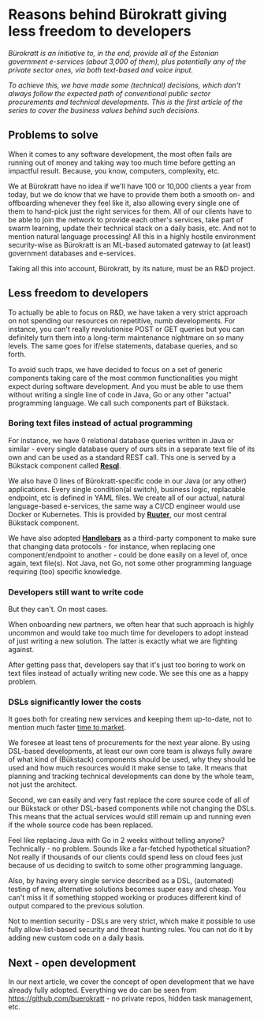 # Reasons behind Bürokratt giving less freedom to developers

_Bürokratt is an initiative to, in the end, provide all of the Estonian government e-services (about 3,000 of them), plus potentially any of the private sector ones, via both text-based and voice input._

_To achieve this, we have made some (technical) decisions, which don't always follow the expected path of conventional public sector procurements and technical developments. This is the first article of the series to cover the business values behind such decisions._



## Problems to solve

When it comes to any software development, the most often fails are running out of money and taking way too much time  before getting an impactful result. Because, you know, computers, complexity, etc.


We at Bürokratt have no idea if we'll have 100 or 10,000 clients a year from today, but we do know that we have to provide them both a smooth on- and offboarding whenever they feel like it, also allowing every single one of them to hand-pick just the right services for them. All of our clients have to be able to join the network to provide each other's services, take part of swarm learning, update their technical stack on a daily basis, etc. And not to mention natural language processing! All this in a highly hostile environment security-wise as Bürokratt is an ML-based automated gateway to (at least) government databases and e-services.

Taking all this into account, Bürokratt, by its nature, must be an R&D project.

## Less freedom to developers

To actually be able to focus on R&D, we have taken a very strict approach on not spending our resources on repetitive, numb developments. For instance, you can't really revolutionise POST or GET queries but you can definitely turn them into a long-term maintenance nightmare on so many levels. The same goes for if/else statements, database queries, and so forth.

To avoid such traps, we have decided to focus on a set of generic components taking care of the most common functionalities you might expect during software development. And you must be able to use them without writing a single line of code in Java, Go or any other "actual" programming language. We call such components part of Bükstack.

### Boring text files instead of actual programming

For instance, we have 0 relational database queries written in Java or similar - every single database query of ours sits in a separate text file of its own and can be used as a standard REST call. This one is served by a Bükstack component called [**Resql**](https://github.com/buerokratt/Resql).

We also have 0 lines of Bürokratt-specific code in our Java (or any other) applications. Every single condition(al switch), business logic, replacable endpoint, etc is defined in YAML files. We create all of our actual, natural language-based e-services, the same way a CI/CD engineer would use Docker or Kubernetes. This is provided by [**Ruuter**](https://github.com/buerokratt/Ruuter), our most central Bükstack component.

We have also adopted [**Handlebars**](https://handlebarsjs.com/) as a third-party component to make sure that changing data protocols - for instance, when replacing one component/endpoint to another - could be done easily on a level of, once again, text file(s). Not Java, not Go, not some other programming language requiring (too) specific knowledge.


### Developers still want to write code

But they can't. On most cases.

When onboarding new partners, we often hear that such approach is highly uncommon and would take too much time for developers to adopt instead of just writing a new solution. The latter is exactly what we are fighting against.

After getting pass that, developers say that it's just too boring to work on text files instead of actually writing new code. We see this one as a happy problem.


### DSLs significantly lower the costs

It goes both for creating new services and keeping them up-to-date, not to mention much faster [time to market](https://en.wikipedia.org/wiki/Time_to_market).

We foresee at least tens of procurements for the next year alone. By using DSL-based developments, at least our own core team is always fully aware of what kind of (Bükstack) components should be used, why they should be used and how much resources would it make sense to take. It means that planning and tracking technical developments can done by the whole team, not just the architect.

Second, we can easily and very fast replace the core source code of all of our Bükstack or other DSL-based components while not changing the DSLs. This means that the actual services would still remain up and running even if the whole source code has been replaced.

Feel like replacing Java with Go in 2 weeks without telling anyone? Technically - no problem. Sounds like a far-fetched hypothetical situation? Not really if thousands of our clients could spend less on cloud fees just because of us deciding to switch to some other programming language.

Also, by having every single service described as a DSL, (automated) testing of new, alternative solutions becomes super easy and cheap. You can't miss it if something stopped working or produces different kind of output compared to the previous solution.

Not to mention security - DSLs are very strict, which make it possible to use fully allow-list-based security and threat hunting rules. You can not do it by adding new custom code on a daily basis.


## Next - open development

In our next article, we cover the concept of open development that we have already fully adopted. Everything we do can be seen from https://github.com/buerokratt - no private repos, hidden task management, etc.
